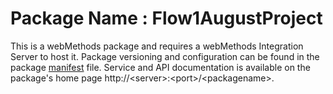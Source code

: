 # Package Name : Flow1AugustProject
This is a webMethods package and requires a webMethods Integration Server to host it. Package versioning and configuration can be found in the package [manifest](./Flow1AugustProject/manifest.v3) file. Service and API documentation is available on the package's home page http://&lt;server&gt;:&lt;port&gt;/&lt;packagename>.